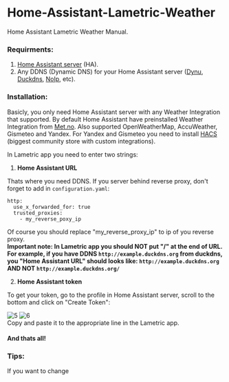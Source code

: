 # Home-Assistant-Lametric-Weather
Home Assistant Lametric Weather Manual.
### Requirments:
  1. [Home Assistant server](https://www.home-assistant.io/installation/) (HA).
  2. Any DDNS (Dynamic DNS) for your Home Assistant server ([Dynu](https://www.dynu.com/), [Duckdns](https://www.duckdns.org/), [NoIp](https://www.noip.com/), etc).
### Installation:
  
  Basicly, you only need Home Assistant server with any Weather Integration that supported. By default Home Assistant have preinstalled Weather Integration from [Met.no](https://www.met.no/). Also supported OpenWeatherMap, AccuWeather, Gismeteo and Yandex. For Yandex and Gismeteo you need to install [HACS](https://hacs.xyz/) (biggest community store with custom integrations).   

  In Lametric app you need to enter two strings:  
  1. **Home Assistant URL**

Thats where you need DDNS. If you server behind reverse proxy, don't forget to add in `configuration.yaml`: 
<pre><code>http:
  use_x_forwarded_for: true
  trusted_proxies:
    - my_reverse_poxy_ip
</code></pre>
Of course you should replace "my_reverse_proxy_ip" to ip of you reverse proxy.  
**Important note: In Lametric app you should NOT put "/" at the end of URL. For example, if you have DDNS `http://example.duckdns.org` from duckdns, you "Home Assistant URL" should looks like: `http://example.duckdns.org` AND NOT `http://example.duckdns.org/`**
  
  2. **Home Assistant token**

To get your token, go to the profile in Home Assistant server, scroll to the bottom and click on "Create Token":

![5](https://github.com/Silergo/Home-Assistant-Lametric-Weather/assets/32046715/92712442-4dd7-4e32-871e-11a6cd9371c1) ![6](https://github.com/Silergo/Home-Assistant-Lametric-Weather/assets/32046715/1579961c-1f61-41dc-8304-d3306638d3ae)  
Copy and paste it to the appropriate line in the Lametric app.
#### And thats all!

### Tips:
If you want to change

